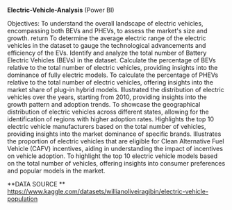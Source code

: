 **Electric-Vehicle-Analysis** (Power BI)

Objectives:
	To understand the overall landscape of electric vehicles, encompassing both BEVs and PHEVs, to assess the market's size and growth.   return
	To determine the average electric range of the electric vehicles in the dataset to gauge the technological advancements and efficiency of the EVs. 
	Identify and analyze the total number of Battery Electric Vehicles (BEVs) in the dataset.
	Calculate the percentage of BEVs relative to the total number of electric vehicles, providing insights into the dominance of fully electric models.
	To calculate the percentage of PHEVs relative to the total number of electric vehicles, offering insights into the market share of plug-in hybrid models.
	Illustrated the distribution of electric vehicles over the years, starting from 2010, providing insights into the growth pattern and adoption trends.
	To showcase the geographical distribution of electric vehicles across different states, allowing for the identification of regions with higher adoption rates.
	Highlights the top 10 electric vehicle manufacturers based on the total number of vehicles, providing insights into the market dominance of specific brands.
	Illustrates the proportion of electric vehicles that are eligible for Clean Alternative Fuel Vehicle (CAFV) incentives, aiding in understanding the impact of incentives on vehicle adoption.
	To highlight the top 10 electric vehicle models based on the total number of vehicles, offering insights into consumer preferences and popular models in the market.

**DATA SOURCE **
https://www.kaggle.com/datasets/willianoliveiragibin/electric-vehicle-population
